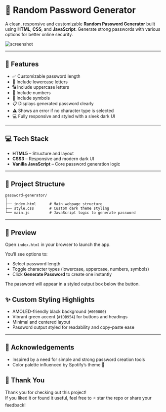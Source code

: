 
# 🔐 Random Password Generator

A clean, responsive and customizable **Random Password Generator** built using **HTML**, **CSS**, and **JavaScript**. Generate strong passwords with various options for better online security.

![screenshot]("demo.png")

---

## 🚀 Features

- ✅ Customizable password length
- 🔡 Include lowercase letters
- 🔠 Include uppercase letters
- 🔢 Include numbers
- 🔣 Include symbols
- 📋 Displays generated password clearly
- ⚠️ Shows an error if no character type is selected
- 💻 Fully responsive and styled with a sleek dark UI

---

## 💻 Tech Stack

- **HTML5** – Structure and layout
- **CSS3** – Responsive and modern dark UI
- **Vanilla JavaScript** – Core password generation logic

---

## 📂 Project Structure

```
password-generator/
│
├── index.html      # Main webpage structure
├── style.css       # Custom dark theme styling
└── main.js         # JavaScript logic to generate password
```

---

## 📸 Preview

Open `index.html` in your browser to launch the app.

You’ll see options to:
- Select password length
- Toggle character types (lowercase, uppercase, numbers, symbols)
- Click **Generate Password** to create one instantly

The password will appear in a styled output box below the button.



## ✨ Custom Styling Highlights

- AMOLED-friendly black background (`#000000`)
- Vibrant green accent (`#1DB954`) for buttons and headings
- Minimal and centered layout
- Password output styled for readability and copy-paste ease

---


## 🙌 Acknowledgements

- Inspired by a need for simple and strong password creation tools
- Color palette influenced by Spotify’s theme 🌿


## 🙏 Thank You

Thank you for checking out this project!  
If you liked it or found it useful, feel free to ⭐ star the repo or share your feedback!


